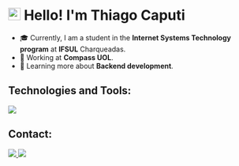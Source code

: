 #  <img src="https://cdn-icons-png.flaticon.com/512/197/197386.png" width="25"/> Hello! I'm Thiago Caputi 

- 🎓 Currently, I am a student in the **Internet Systems Technology program** at **IFSUL** Charqueadas.
- 💼 Working at **Compass UOL**.
- 🌱 Learning more about **Backend development**.

## Technologies and Tools:

<a href="https://github.com/CaputiDev">
    <img src="https://skillicons.dev/icons?i=html,css,js,c,php,mysql,java,nodejs,figma"/>
  </a>

## Contact:
<a href= "https://www.linkedin.com/in/thiago-caputi-21304b2b6" target= "_blank">
  <img src="https://skillicons.dev/icons?i=linkedin"/>   
  </a>
  <a href= https://mail.google.com/mail/u/0/#inbox?compose=VpCqJPtVtbkwnTHShtsVKqFRGvflqcJKPbdSVxpLdqFTVLDhCmnlLXrskjWrPSJZzhQnQwL target= "_blank">
  <img src="https://skillicons.dev/icons?i=gmail"/>
  </a>

